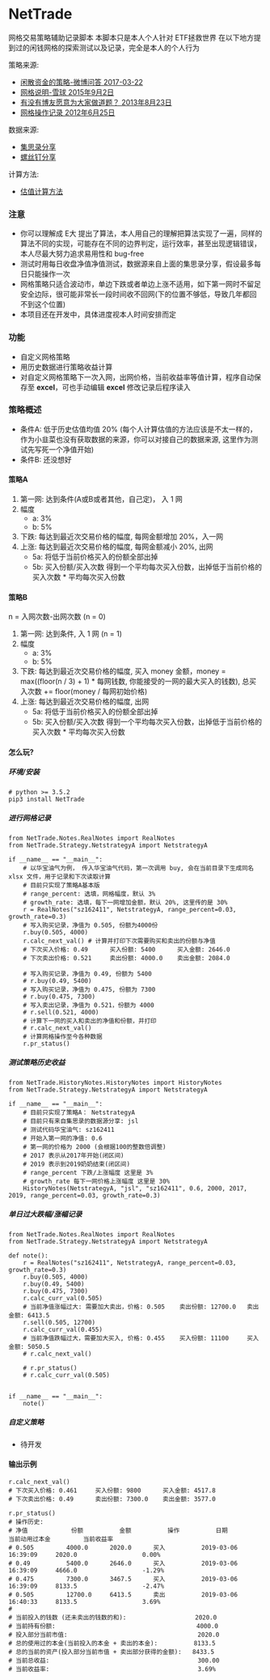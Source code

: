 # NetTrade
网格交易策略辅助记录脚本
本脚本只是本人个人针对 ETF拯救世界 在以下地方提到过的闲钱网格的探索测试以及记录，完全是本人的个人行为

策略来源:
* [闲散资金的策略-微博问答 2017-03-22](https://weibo.com/ttwenda/p/show?id=2310684088171439759396)
* [网格说明-雪球 2015年9月2日](https://xueqiu.com/4776750571/55799950)
* [有没有博友愿意为大家做道题？ 2013年8月23日](https://www.chinaetfs.net/?p=895)
* [网格操作记录 2012年6月25日](https://www.chinaetfs.net/?p=757)

数据来源:
* [集思录分享](https://www.jisilu.cn/question/55996)
* [螺丝钉分享](https://xueqiu.com/1997857856/62838103)

计算方法:
* [估值计算方法](http://fund.eastmoney.com/news/1594,20170322722385868.html)


### 注意
* 你可以理解成 E大 提出了算法，本人用自己的理解把算法实现了一遍，同样的算法不同的实现，可能存在不同的边界判定，运行效率，甚至出现逻辑错误，本人尽最大努力追求易用性和 bug-free
* 测试时用每日收盘净值净值测试，数据源来自上面的集思录分享，假设最多每日只能操作一次
* 网格策略只适合波动市，单边下跌或者单边上涨不适用，如下第一网时不留足安全边际，很可能非常长一段时间收不回网(下的位置不够低，导致几年都回不到这个位置)
* 本项目还在开发中，具体进度视本人时间安排而定

### 功能
* 自定义网格策略
* 用历史数据进行策略收益计算
* 对自定义网格策略下一次入网，出网价格，当前收益率等值计算，程序自动保存至 **excel**，可也手动编辑 **excel** 修改记录后程序读入

### 策略概述

* 条件A: 低于历史估值均值 20% (每个人计算估值的方法应该是不太一样的，作为小韭菜也没有获取数据的来源，你可以对接自己的数据来源, 这里作为测试先写死一个净值开始)
* 条件B: 还没想好

#### 策略A
1. 第一网: 达到条件(A或B或者其他，自己定)， 入 1 网
2. 幅度
   * a: 3%
   * b: 5%
3. 下跌: 每达到最近次交易价格的幅度, 每网金额增加 20%，入一网
4. 上涨: 每达到最近次交易价格的幅度, 每网金额减小 20%,  出网
   * 5a: 将低于当前价格买入的份额全部出掉
   * 5b: 买入份额/买入次数 得到一个平均每次买入份数，出掉低于当前价格的买入次数 * 平均每次买入份数

#### 策略B
n = 入网次数-出网次数 (n = 0)
1. 第一网:  达到条件, 入 1 网 (n = 1)
2. 幅度
   * a: 3%
   * b: 5%
3. 下跌: 每达到最近次交易价格的幅度, 买入 money 金额，money = max((floor(n / 3) + 1) * 每网钱数, 你能接受的一网的最大买入的钱数), 总买入次数 += floor(money / 每网初始价格)
4. 上涨: 每达到最近次交易价格的幅度, 出网
   * 5a: 将低于当前价格买入的份额全部出掉
   * 5b: 买入份额/买入次数 得到一个平均每次买入份数，出掉低于当前价格的买入次数 * 平均每次买入份数

#### 怎么玩?

##### 环境/安装

	# python >= 3.5.2
    pip3 install NetTrade

##### 进行网格记录

    from NetTrade.Notes.RealNotes import RealNotes
    from NetTrade.Strategy.NetstrategyA import NetstrategyA

    if __name__ == "__main__":
        # 以华宝油气为例， 传入华宝油气代码，第一次调用 buy, 会在当前目录下生成同名 xlsx 文件，用于记录和下次读取计算
        # 目前只实现了策略A基本版
        # range_percent: 选填，网格幅度，默认 3%
        # growth_rate: 选填，每下一网增加金额，默认 20%, 这里传的是 30%
        r = RealNotes("sz162411", NetstrategyA, range_percent=0.03, growth_rate=0.3)
        # 写入购买记录，净值为 0.505, 份额为4000份
        r.buy(0.505, 4000)
        r.calc_next_val() # 计算并打印下次需要购买和卖出的份额与净值
        # 下次买入价格: 0.49    	买入份额: 5400    	买入金额: 2646.0
        # 下次卖出价格: 0.521   	卖出份额: 4000.0  	卖出金额: 2084.0

        # 写入购买记录，净值为 0.49, 份额为 5400
        # r.buy(0.49, 5400)
        # 写入购买记录，净值为 0.475, 份额为 7300
        # r.buy(0.475, 7300)
        # 写入卖出记录，净值为 0.521，份额为 4000
        # r.sell(0.521, 4000)
        # 计算下一网的买入和卖出的净值和份额，并打印
        # r.calc_next_val()
        # 计算网格操作至今各种数据
        r.pr_status()


##### 测试策略历史收益

    from NetTrade.HistoryNotes.HistoryNotes import HistoryNotes
    from NetTrade.Strategy.NetstrategyA import NetstrategyA

    if __name__ == "__main__":
    	# 目前只实现了策略A： NetstrategyA
        # 目前只有来自集思录的数据源分享: jsl
        # 测试代码华宝油气: sz162411
        # 开始入第一网的净值: 0.6
        # 第一网的价格为 2000 (会根据100的整数倍调整)
        # 2017 表示从2017年开始(闭区间)
        # 2019 表示到2019奶奶结束(闭区间)
        # range_percent 下跌/上涨幅度 这里是 3%
        # growth_rate 每下一网价格上涨幅度 这里是 30%
        HistoryNotes(NetstrategyA, "jsl", "sz162411", 0.6, 2000, 2017, 2019, range_percent=0.03, growth_rate=0.3)


##### 单日过大跌幅/涨幅记录

	from NetTrade.Notes.RealNotes import RealNotes
	from NetTrade.Strategy.NetstrategyA import NetstrategyA

    def note():
        r = RealNotes("sz162411", NetstrategyA, range_percent=0.03, growth_rate=0.3)
        r.buy(0.505, 4000)
        r.buy(0.49, 5400)
        r.buy(0.475, 7300)
        r.calc_curr_val(0.505)
        # 当前净值涨幅过大: 需要加大卖出，价格: 0.505   	卖出份额: 12700.0 	卖出金额: 6413.5
        r.sell(0.505, 12700)
        r.calc_curr_val(0.455)
        # 当前净值跌幅过大，需要加大买入, 价格: 0.455   	买入份额: 11100   	买入金额: 5050.5 
        # r.calc_next_val()

        # r.pr_status()
        # r.calc_curr_val(0.505)


    if __name__ == "__main__":
        note()




##### 自定义策略
* 待开发


#### 输出示例

    r.calc_next_val()
	# 下次买入价格: 0.461   	买入份额: 9800    	买入金额: 4517.8  
	# 下次卖出价格: 0.49    	卖出份额: 7300.0  	卖出金额: 3577.0

    r.pr_status()
    # 操作历史:
    # 净值        	份额        	金额        	操作        	日期                  	当前动用过本金        	当前收益率     
    # 0.505     	4000.0    	2020.0    	买入        	2019-03-06 16:39:09 	2020.0              	0.00%     
    # 0.49      	5400.0    	2646.0    	买入        	2019-03-06 16:39:09 	4666.0              	-1.29%    
    # 0.475     	7300.0    	3467.5    	买入        	2019-03-06 16:39:09 	8133.5              	-2.47%    
    # 0.505     	12700.0   	6413.5    	卖出        	2019-03-06 16:40:33 	8133.5              	3.69%     
    # 
    # 当前投入的钱数 (还未卖出的钱数的和):                   2020.0
    # 当前持有份额:                                       4000.0
    # 投入部分当前市值:                                    2020.0
    # 总的使用过的本金(当前投入的本金 + 卖出的本金):          8133.5
    # 总的当前的资产(投入部分当前市值 + 卖出部分获得的金额):   8433.5
    # 当前总收益:                                         300.00  
    # 当前收益率:                                         3.69% 
